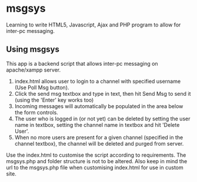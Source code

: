 # msgsys
Learning to write HTML5, Javascript, Ajax and PHP program to allow for inter-pc messaging.

## Using msgsys
This app is a backend script that allows inter-pc messaging on apache/xampp server.
1. index.html allows user to login to a channel with specified username (Use Poll Msg button).
2. Click the send msg textbox and type in text, then hit Send Msg to send it (using the 'Enter' key works too)
3. Incoming messages will automatically be populated in the area below the form controls.
4. The user who is logged in (or not yet) can be deleted by setting the user name in textbox, setting the channel name in textbox and hit 'Delete User'.
5. When no more users are present for a given channel (specified in the channel textbox), the channel will be deleted and purged from server.

Use the index.html to customise the script according to requirements. The msgsys.php and folder structure is not to be altered.
Also keep in mind the url to the msgsys.php file when customising index.html for use in custom site.
